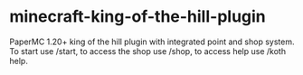 # minecraft-king-of-the-hill-plugin
PaperMC 1.20+ king of the hill plugin with integrated point and shop system. To start use /start, to access the shop use /shop, to access help use /koth help.
